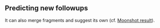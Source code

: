 ## Predicting new followups

It can also merge fragments and suggest its own (cf. [Moonshot result](https://discuss.postera.ai/t/fragmenstein-merging/1461)).
